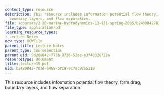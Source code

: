 ```yaml
---
content_type: resource
description: This resource includes information potential flow theory, form drag,
  boundary layers, and flow separation.
file: /courses/2-20-marine-hydrodynamics-13-021-spring-2005/b2489842703d646959199c7ac8265119_lecture15.pdf
file_type: application/pdf
learning_resource_types:
- Lecture Notes
ocw_type: OCWFile
parent_title: Lecture Notes
parent_type: CourseSection
parent_uid: 9d206842-775b-9736-52ec-e3f48328722a
resourcetype: Document
title: lecture15.pdf
uid: b2489842-703d-6469-5919-9c7ac8265119
---
```

This resource includes information potential flow theory, form drag, boundary layers, and flow separation.

